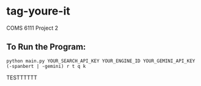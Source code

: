 # tag-youre-it
COMS 6111 Project 2

## To Run the Program:
```python main.py YOUR_SEARCH_API_KEY YOUR_ENGINE_ID YOUR_GEMINI_API_KEY (-spanbert | -gemini) r t q k```

TESTTTTTT
